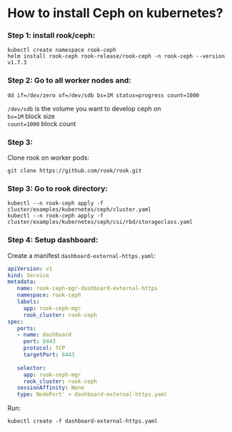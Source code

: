 # How to install Ceph on kubernetes?  

### Step 1: install rook/ceph:
```commandline
kubectl create namespace rook-ceph
helm install rook-ceph rook-release/rook-ceph -n rook-ceph --version v1.7.3
```
### Step 2: Go to all worker nodes and:
```commandline
dd if=/dev/zero of=/dev/sdb bs=1M status=progress count=1000
```
`/dev/sdb` is the volume you want to develop ceph on  
`bs=1M` block size  
`count=1000` block count
### Step 3:
Clone rook on worker pods:
```commandline
git clone https://github.com/rook/rook.git
```
### Step 3: Go to rook directory:
```commandline
kubectl --n rook-ceph apply -f cluster/examples/kubernetes/ceph/cluster.yaml
kubectl --n rook-ceph apply -f cluster/examples/kubernetes/ceph/csi/rbd/storageclass.yaml
```
### Step 4: Setup dashboard:
Create a manifest `dashboard-external-https.yaml`:
```yaml
apiVersion: v1
kind: Service
metadata:
   name: rook-ceph-mgr-dashboard-external-https
   namespace: rook-ceph
   labels:
     app: rook-ceph-mgr
     rook_cluster: rook-ceph
spec:
   ports:
   - name: dashboard
     port: 8443
     protocol: TCP
     targetPort: 8443
     
   selector:
     app: rook-ceph-mgr
     rook_cluster: rook-ceph
   sessionAffinity: None
   type: NodePort' > dashboard-external-https.yaml
```
Run:
```commandline
kubectl create -f dashboard-external-https.yaml
```
